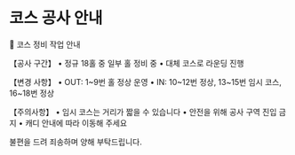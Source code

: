 # 코스 공사 안내

🚧 코스 정비 작업 안내

【공사 구간】
• 정규 18홀 중 일부 홀 정비 중
• 대체 코스로 라운딩 진행

【변경 사항】
• OUT: 1~9번 홀 정상 운영
• IN: 10~12번 정상, 13~15번 임시 코스, 16~18번 정상

【주의사항】
• 임시 코스는 거리가 짧을 수 있습니다
• 안전을 위해 공사 구역 진입 금지
• 캐디 안내에 따라 이동해 주세요

불편을 드려 죄송하며 양해 부탁드립니다.

